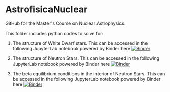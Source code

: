 # AstrofisicaNuclear
GitHub for the Master's Course on Nuclear Astrophysics.

This folder includes  python codes to solve for:
1) The structure of White Dwarf stars. This can be accessed in the following JupyterLab notebook powered by Binder here
[![Binder](https://mybinder.org/badge_logo.svg)](https://mybinder.org/v2/gh/arnaurios/AstrofisicaNuclear/HEAD?filepath=White_Dwarfs.ipynb)

2) The structure of Neutron Stars. This can be accessed in the following JupyterLab notebook powered by Binder here
[![Binder](https://mybinder.org/badge_logo.svg)](https://mybinder.org/v2/gh/arnaurios/AstrofisicaNuclear/HEAD?filepath=Neutron_Stars.ipynb)

3) The beta equilibrium conditions in the interior of Neutron Stars. This can be accessed in the following JupyterLab notebook powered by Binder here
[![Binder](https://mybinder.org/badge_logo.svg)](https://mybinder.org/v2/gh/arnaurios/AstrofisicaNuclear/HEAD?filepath=Beta_equilibrium.ipynb)
